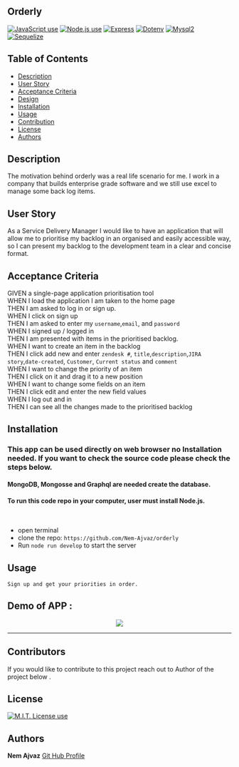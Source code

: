 ## Orderly

<a href="https://img.shields.io/badge/JavaScipt-100%25-yellow"><img alt="JavaScript use" src="https://img.shields.io/badge/JavaScipt-100%25-yellow"></a> <a href="https://img.shields.io/badge/Used-Node.js-red"><img alt="Node.js use" src="https://img.shields.io/badge/Used-Node.js-red"></a> <a href="https://img.shields.io/badge/Used-Express-orange"><img alt="Express" src="https://img.shields.io/badge/Used-Express-orange"></a> <a href="https://img.shields.io/badge/Used-Dotenv-blueviolet"><img alt="Dotenv" src="https://img.shields.io/badge/Used-Dotenv-blueviolet"></a> <a href="https://img.shields.io/badge/Used-Mysql2-informational"><img alt="Mysql2" src="https://img.shields.io/badge/Used-Mysql2-informational"></a> <a href="https://img.shields.io/badge/Used-Sequelize-success"><img alt="Sequelize" src="https://img.shields.io/badge/Used-Sequelize-success"></a>

## Table of Contents

- [Description](#description)
- [User Story](#user-story)
- [Acceptance Criteria](#acceptance-criteria)
- [Design](#design)
- [Installation](#installation)
- [Usage](#usage)
- [Contribution](#contribution)
- [License](#license)
- [Authors](#authors)

## Description

The motivation behind orderly was a real life scenario for me. I work in a company that builds enterprise grade software and we still use excel to manage some back log items.

## User Story

As a Service Delivery Manager I would like to have an application that will allow me to prioritise my backlog in an organised and easily accessible way, so I can present my backlog to the development team in a clear and concise format.

## Acceptance Criteria

GIVEN a single-page application prioritisation tool <br />
WHEN I load the application I am taken to the home page <br />
THEN I am asked to log in or sign up.<br />
WHEN I click on sign up<br />
THEN I am asked to enter my `username`,`email`, and `password` <br />
WHEN I signed up / logged in <br />
THEN I am presented with items in the prioritised backlog. <br />
WHEN I want to create an item in the backlog <br />
THEN I click add new and enter `zendesk #`, `title`,`description`,`JIRA story`,`date-created`, `Customer`, `Current status` and `comment`<br />
WHEN I want to change the priority of an item <br />
THEN I click on it and drag it to a new position <br />
WHEN I want to change some fields on an item <br />
THEN I click edit and enter the new field values <br />
WHEN I log out and in <br />
THEN I can see all the changes made to the prioritised backlog<br />

## Installation

### This app can be used directly on web browser no Installation needed. If you want to check the source code please check the steps below.

#### MongoDB, Mongosse and Graphql are needed create the database.

#### To run this code repo in your computer, user must install Node.js.

<br />

- open terminal
- clone the repo: `https://github.com/Nem-Ajvaz/orderly`
- Run `node run develop` to start the server

## Usage

```
Sign up and get your priorities in order.
```

## Demo of APP :

<p style="text-align: center">
<img src="../Orderly/client/src/assets/images/Orderlyuse.gif" />
</p>

---

## Contributors

If you would like to contribute to this project reach out to Author of the project below .

## License

<a href="https://img.shields.io/badge/License-MIT-brightgreen"><img alt="M.I.T. License use" src="https://img.shields.io/badge/License-MIT-brightgreen"></a>

## Authors

**Nem Ajvaz** [Git Hub Profile](https://github.com/Nem-Ajvaz)
